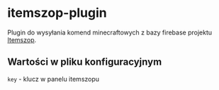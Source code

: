 # itemszop-plugin
Plugin do wysyłania komend minecraftowych z bazy firebase projektu [Itemszop](https://github.com/michaljaz/itemszop).

## Wartości w pliku konfiguracyjnym

`key` - klucz w panelu itemszopu
